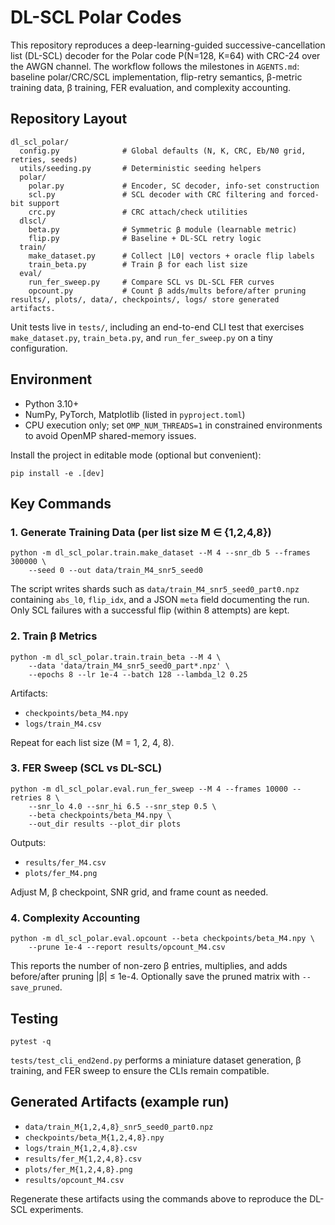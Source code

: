 # DL-SCL Polar Codes

This repository reproduces a deep-learning-guided successive-cancellation list (DL-SCL) decoder for the 
Polar code P(N=128, K=64) with CRC-24 over the AWGN channel. The workflow follows the milestones in
`AGENTS.md`: baseline polar/CRC/SCL implementation, flip-retry semantics, β-metric training data,
β training, FER evaluation, and complexity accounting.

## Repository Layout

```
dl_scl_polar/
  config.py              # Global defaults (N, K, CRC, Eb/N0 grid, retries, seeds)
  utils/seeding.py       # Deterministic seeding helpers
  polar/
    polar.py             # Encoder, SC decoder, info-set construction
    scl.py               # SCL decoder with CRC filtering and forced-bit support
    crc.py               # CRC attach/check utilities
  dlscl/
    beta.py              # Symmetric β module (learnable metric)
    flip.py              # Baseline + DL-SCL retry logic
  train/
    make_dataset.py      # Collect |L0| vectors + oracle flip labels
    train_beta.py        # Train β for each list size
  eval/
    run_fer_sweep.py     # Compare SCL vs DL-SCL FER curves
    opcount.py           # Count β adds/mults before/after pruning
results/, plots/, data/, checkpoints/, logs/ store generated artifacts.
```

Unit tests live in `tests/`, including an end-to-end CLI test that exercises
`make_dataset.py`, `train_beta.py`, and `run_fer_sweep.py` on a tiny configuration.

## Environment

- Python 3.10+
- NumPy, PyTorch, Matplotlib (listed in `pyproject.toml`)
- CPU execution only; set `OMP_NUM_THREADS=1` in constrained environments to avoid
  OpenMP shared-memory issues.

Install the project in editable mode (optional but convenient):

```
pip install -e .[dev]
```

## Key Commands

### 1. Generate Training Data (per list size M ∈ {1,2,4,8})

```
python -m dl_scl_polar.train.make_dataset --M 4 --snr_db 5 --frames 300000 \
    --seed 0 --out data/train_M4_snr5_seed0
```

The script writes shards such as `data/train_M4_snr5_seed0_part0.npz` containing
`abs_l0`, `flip_idx`, and a JSON `meta` field documenting the run. Only SCL failures
with a successful flip (within 8 attempts) are kept.

### 2. Train β Metrics

```
python -m dl_scl_polar.train.train_beta --M 4 \
    --data 'data/train_M4_snr5_seed0_part*.npz' \
    --epochs 8 --lr 1e-4 --batch 128 --lambda_l2 0.25
```

Artifacts:
- `checkpoints/beta_M4.npy`
- `logs/train_M4.csv`

Repeat for each list size (M = 1, 2, 4, 8).

### 3. FER Sweep (SCL vs DL-SCL)

```
python -m dl_scl_polar.eval.run_fer_sweep --M 4 --frames 10000 --retries 8 \
    --snr_lo 4.0 --snr_hi 6.5 --snr_step 0.5 \
    --beta checkpoints/beta_M4.npy \
    --out_dir results --plot_dir plots
```

Outputs:
- `results/fer_M4.csv`
- `plots/fer_M4.png`

Adjust M, β checkpoint, SNR grid, and frame count as needed.

### 4. Complexity Accounting

```
python -m dl_scl_polar.eval.opcount --beta checkpoints/beta_M4.npy \
    --prune 1e-4 --report results/opcount_M4.csv
```

This reports the number of non-zero β entries, multiplies, and adds before/after
pruning |β| ≤ 1e-4. Optionally save the pruned matrix with `--save_pruned`.

## Testing

```
pytest -q
```

`tests/test_cli_end2end.py` performs a miniature dataset generation, β training,
and FER sweep to ensure the CLIs remain compatible.

## Generated Artifacts (example run)

- `data/train_M{1,2,4,8}_snr5_seed0_part0.npz`
- `checkpoints/beta_M{1,2,4,8}.npy`
- `logs/train_M{1,2,4,8}.csv`
- `results/fer_M{1,2,4,8}.csv`
- `plots/fer_M{1,2,4,8}.png`
- `results/opcount_M4.csv`

Regenerate these artifacts using the commands above to reproduce the DL-SCL experiments.
